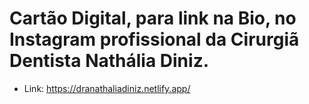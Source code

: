 # Cartão Digital, para link na Bio, no Instagram profissional da Cirurgiã Dentista Nathália Diniz.

* Link: https://dranathaliadiniz.netlify.app/
